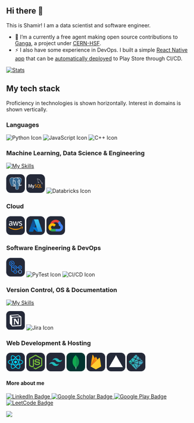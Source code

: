 ## Hi there 👋
This is Shamir! I am a data scientist and software engineer.

- 👯 I’m a currently a free agent making open source contributions to [Ganga](https://github.com/ganga-devs/ganga), a project under [CERN-HSF](https://www.gsocorganizations.dev/organization/cern-hsf/).
- ⚡ I also have some experience in DevOps. I built a simple [React Native app](https://play.google.com/store/apps/details?id=com.dg1223.gamchha) that can be [automatically deployed](https://github.com/dg1223/ci-cd-pipeline-play-store-deployment) to Play Store through CI/CD.

[![Stats](https://github-readme-stats.vercel.app/api?username=dg1223)](https://github.com/anuraghazra/github-readme-stats)


<div class="tech" id="tech1">
  <h2 > My tech stack </h2>
  <p>Proficiency in technologies is shown horizontally. Interest in domains is shown vertically.</p>
  <h3 > Languages </h3>
  <img src="https://user-images.githubusercontent.com/25181517/183423507-c056a6f9-1ba8-4312-a350-19bcbc5a8697.png" width="50" alt="Python Icon" title="Python"/>
  <img src="https://user-images.githubusercontent.com/25181517/117447155-6a868a00-af3d-11eb-9cfe-245df15c9f3f.png" width="50" alt="JavaScript Icon" title="JavaScript"/>
  <img src="https://user-images.githubusercontent.com/25181517/192106073-90fffafe-3562-4ff9-a37e-c77a2da0ff58.png" width="50" alt="C++ Icon" title="C++"/>
</div>
<div class="tech" id="tech2">
  <h3 > Machine Learning, Data Science & Engineering </h3>
</div>

[![My Skills](https://skillicons.dev/icons?i=scikitlearn,pytorch,r&perline=3)](https://skillicons.dev)

<div class="tech" id="tech3">
<!--   <img src="https://raw.githubusercontent.com/tandpfun/skill-icons/65dea6c4eaca7da319e552c09f4cf5a9a8dab2c8/icons/PyTorch-Dark.svg" width="50" alt="PyTorch Icon"/>
  <img src="https://raw.githubusercontent.com/tandpfun/skill-icons/65dea6c4eaca7da319e552c09f4cf5a9a8dab2c8/icons/ScikitLearn-Dark.svg" width="50" alt="ScikitLearn Icon"/>
  <img src="https://raw.githubusercontent.com/tandpfun/skill-icons/65dea6c4eaca7da319e552c09f4cf5a9a8dab2c8/icons/R-Dark.svg" width="50" alt="R Icon"/> -->
  <img src="https://raw.githubusercontent.com/tandpfun/skill-icons/65dea6c4eaca7da319e552c09f4cf5a9a8dab2c8/icons/PostgreSQL-Dark.svg" width="50" alt="PostgreSQL Icon" title="PostgreSQL"/>
  <img src="https://raw.githubusercontent.com/tandpfun/skill-icons/65dea6c4eaca7da319e552c09f4cf5a9a8dab2c8/icons/MySQL-Dark.svg" width="50" alt="MySQL Icon" title="MySQL"/>
<!--   <img src="https://github.com/marwin1991/profile-technology-icons/assets/136815194/3c698a4f-84e4-4849-a900-476b14311634" width="50" alt="MariaDB Icon"/> -->
  <img src="https://user-images.githubusercontent.com/25181517/197845567-86a09ca9-d96f-42c4-9ab1-8bce95ab000d.png" width="50" alt="Databricks Icon" title="Databricks"/>
<!--   <img src="https://raw.githubusercontent.com/tandpfun/skill-icons/65dea6c4eaca7da319e552c09f4cf5a9a8dab2c8/icons/Matlab-Dark.svg" width="50" alt="Matlab Icon"/> -->
  <h3 > Cloud </h3>
  <img src="https://raw.githubusercontent.com/tandpfun/skill-icons/65dea6c4eaca7da319e552c09f4cf5a9a8dab2c8/icons/AWS-Dark.svg" width="50" alt="AWS Icon" title="Amazon Web Services"/>
  <img src="https://raw.githubusercontent.com/tandpfun/skill-icons/65dea6c4eaca7da319e552c09f4cf5a9a8dab2c8/icons/Azure-Dark.svg" width="50" alt="Azure Icon" title="Microsoft Azure"/>
  <img src="https://raw.githubusercontent.com/tandpfun/skill-icons/65dea6c4eaca7da319e552c09f4cf5a9a8dab2c8/icons/GCP-Dark.svg" width="50" alt="GCP Icon" title="Google Cloud Platform"/>
  <h3 > Software Engineering & DevOps </h3>
  <img src="https://raw.githubusercontent.com/tandpfun/skill-icons/65dea6c4eaca7da319e552c09f4cf5a9a8dab2c8/icons/GithubActions-Dark.svg" width="50" alt="GitHub Actions Icon" title="GitHub Actions"/>
  <img src="https://user-images.githubusercontent.com/25181517/184117132-9e89a93b-65fb-47c3-91e7-7d0f99e7c066.png" width="50" alt="PyTest Icon" title="PyTest"/>
  <img src="https://user-images.githubusercontent.com/25181517/183868728-b2e11072-00a5-47e2-8a4e-4ebbb2b8c554.png" width="50" alt="CI/CD Icon" title="CI/CD"/>
</div>
<div class="tech" id="tech4">
  <h3 > Version Control, OS & Documentation </h3>
</div>

[![My Skills](https://skillicons.dev/icons?i=git,bash,vscode,ubuntu&perline=4)](https://skillicons.dev)

<div class="tech" id="tech5">
<!--   <img src="https://raw.githubusercontent.com/tandpfun/skill-icons/65dea6c4eaca7da319e552c09f4cf5a9a8dab2c8/icons/Git.svg" width="50" alt="Git Icon"/>
  <img src="https://raw.githubusercontent.com/tandpfun/skill-icons/65dea6c4eaca7da319e552c09f4cf5a9a8dab2c8/icons/Bash-Dark.svg" width="50" alt="Bash Icon"/>
  <img src="https://raw.githubusercontent.com/tandpfun/skill-icons/65dea6c4eaca7da319e552c09f4cf5a9a8dab2c8/icons/Ubuntu-Dark.svg" width="50" alt="Ubuntu Icon"/> -->
<!--   <img src="https://raw.githubusercontent.com/tandpfun/skill-icons/65dea6c4eaca7da319e552c09f4cf5a9a8dab2c8/icons/VSCode-Dark.svg" width="50" alt="VSCode Icon"/> -->
  <img src="https://raw.githubusercontent.com/tandpfun/skill-icons/65dea6c4eaca7da319e552c09f4cf5a9a8dab2c8/icons/Notion-Dark.svg" width="50" alt="Notion Icon" title="Notion"/>
  <img src="https://user-images.githubusercontent.com/25181517/183912952-83784e94-629d-4c34-a961-ae2ae795b662.png" width="50" alt="Jira Icon" title="Jira"/>
  <h3 > Web Development & Hosting </h3>
  <img src="https://raw.githubusercontent.com/tandpfun/skill-icons/65dea6c4eaca7da319e552c09f4cf5a9a8dab2c8/icons/React-Dark.svg" width="50" alt="React Icon" title="React"/>
  <img src="https://raw.githubusercontent.com/tandpfun/skill-icons/65dea6c4eaca7da319e552c09f4cf5a9a8dab2c8/icons/NodeJS-Dark.svg" width="50" alt="NodeJS Icon" title="NodeJS"/>
  <img src="https://raw.githubusercontent.com/tandpfun/skill-icons/65dea6c4eaca7da319e552c09f4cf5a9a8dab2c8/icons/TailwindCSS-Dark.svg" width="50" alt="TailwindCSS Icon" title="TailwindCSS"/>
  <img src="https://raw.githubusercontent.com/tandpfun/skill-icons/65dea6c4eaca7da319e552c09f4cf5a9a8dab2c8/icons/MongoDB.svg" width="50" alt="MongoDB Icon" title="MongoDB"/>
  <img src="https://raw.githubusercontent.com/tandpfun/skill-icons/65dea6c4eaca7da319e552c09f4cf5a9a8dab2c8/icons/Firebase-Dark.svg" width="50" alt="Firebase Icon" title="Firebase"/>
  <img src="https://raw.githubusercontent.com/tandpfun/skill-icons/65dea6c4eaca7da319e552c09f4cf5a9a8dab2c8/icons/Vercel-Dark.svg" width="50" alt="Vercel Icon" title="Vercel"/>
  <img src="https://raw.githubusercontent.com/tandpfun/skill-icons/65dea6c4eaca7da319e552c09f4cf5a9a8dab2c8/icons/Netlify-Dark.svg" width="50" alt="Netlify Icon" title="Netlify"/>
</div>


#### More about me
<div id="badges">
  <a href="https://www.linkedin.com/in/shamiralavi">
    <img src="https://img.shields.io/badge/LinkedIn-blue?style=for-the-badge&logo=linkedin&logoColor=white" alt="LinkedIn Badge"/>
  </a>
  <a href="https://scholar.google.com/citations?user=-JBgPn4AAAAJ">
    <img src="https://img.shields.io/badge/Google_Scholar-4285F4?style=for-the-badge&logo=google-scholar&logoColor=white"  alt="Google Scholar Badge"/>
  </a>
  </a>
  <a href="https://play.google.com/store/apps/details?id=com.dg1223.gamchha">
    <img src="https://img.shields.io/badge/Google_Play-414141?style=for-the-badge&logo=google-play&logoColor=white"  alt="Google Play Badge"/>
  </a>
  <a href="https://leetcode.com/dg1223">
    <img src="https://img.shields.io/badge/-LeetCode-FFA116?style=for-the-badge&logo=LeetCode&logoColor=black"  alt="LeetCode Badge"/>
  </a>
</div>
<p ></p>
<p ></p>
<a href="https://visitorbadge.io/status?path=https%3A%2F%2Fgithub.com%2Fdg1223"><img src="https://api.visitorbadge.io/api/visitors?path=https%3A%2F%2Fgithub.com%2Fdg1223&label=Visitors&labelColor=%23ff8a65&countColor=%23d9e3f0&style=plastic&labelStyle=none" /></a>

<!--
**dg1223/dg1223** is a ✨ _special_ ✨ repository because its `README.md` (this file) appears on your GitHub profile.

Here are some ideas to get you started:

- 🔭 I’m currently working on ...
- 🌱 I’m currently learning ...
- 👯 I’m looking to collaborate on ...
- 🤔 I’m looking for help with ...
- 💬 Ask me about ...
- 📫 How to reach me: ...
- 😄 Pronouns: ...
- ⚡ Fun fact: ...
-->

